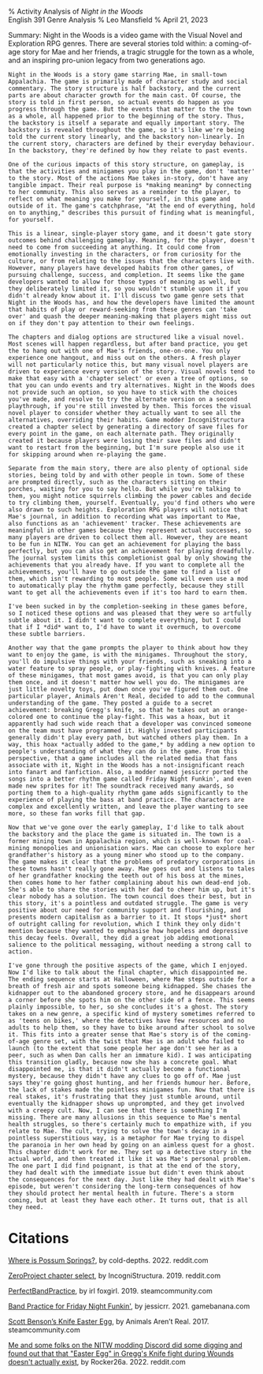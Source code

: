 % Activity Analysis of *Night in the Woods*  
  English 391 Genre Analysis
% Leo Mansfield
% April 21, 2023

Summary: Night in the Woods is a video game with the Visual Novel and Exploration RPG genres. There are several stories told within: a coming-of-age story for Mae and her friends, a tragic struggle for the town as a whole, and an inspiring pro-union legacy from two generations ago.


    Night in the Woods is a story game starring Mae, in small-town Appalachia. The game is primarily made of character study and social commentary. The story structure is half backstory, and the current parts are about character growth for the main cast. Of course, the story is told in first person, so actual events do happen as you progress through the game. But the events that matter to the the town as a whole, all happened prior to the beginning of the story. Thus, the backstory is itself a separate and equally important story. The backstory is revealed throughout the game, so it's like we're being told the current story linearly, and the backstory non-linearly. In the current story, characters are defined by their everyday behaviour. In the backstory, they're defined by how they relate to past events.

    One of the curious impacts of this story structure, on gameplay, is that the activities and minigames you play in the game, don't 'matter' to the story. Most of the actions Mae takes in-story, don't have any tangible impact. Their real purpose is *making meaning* by connecting to her community. This also serves as a reminder to the player, to reflect on what meaning you make for yourself, in this game and outside of it. The game's catchphrase, "At the end of everything, hold on to anything," describes this pursuit of finding what is meaningful, for yourself.

    This is a linear, single-player story game, and it doesn't gate story outcomes behind challenging gameplay. Meaning, for the player, doesn't need to come from succeeding at anything. It could come from emotionally investing in the characters, or from curiosity for the culture, or from relating to the issues that the characters live with. However, many players have developed habits from other games, of pursuing challenge, success, and completion. It seems like the game developers wanted to allow for those types of meaning as well, but they deliberately limited it, so you wouldn't stumble upon it if you didn't already know about it. I'll discuss two game genre sets that Night in the Woods has, and how the developers have limited the amount that habits of play or reward-seeking from these genres can 'take over' and quash the deeper meaning-making that players might miss out on if they don't pay attention to their own feelings.

    The chapters and dialog options are structured like a visual novel. Most scenes will happen regardless, but after band practice, you get the to hang out with one of Mae's friends, one-on-one. You only experience one hangout, and miss out on the others. A fresh player will not particularly notice this, but many visual novel players are driven to experience every version of the story. Visual novels tend to make that easy with a 'chapter select' or even a tree of options, so that you can undo events and try alternatives. Night in the Woods does not provide such an option, so you have to stick with the choices you've made, and resolve to try the alternate version on a second playthrough, if you're still invested by then. This forces the visual novel player to consider whether they actually want to see all the alternatives, overriding their habits. Game modder IncogniStructura created a chapter select by generating a directory of save files for every point in the game, on each alternate path. They originally created it because players were losing their save files and didn't want to restart from the beginning, but I'm sure people also use it for skipping around when re-playing the game.

    Separate from the main story, there are also plenty of optional side stories, being told by and with other people in town. Some of these are prompted directly, such as the characters sitting on their porches, waiting for you to say hello. But while you're talking to them, you might notice squirrels climbing the power cables and decide to try climbing them, yourself. Eventually, you'd find others who were also drawn to such heights. Exploration RPG players will notice that Mae's journal, in addition to recording what was important to Mae, also functions as an 'achievement' tracker. These achievements are meaningful in other games because they represent actual successes, so many players are driven to collect them all. However, they are meant to be fun in NITW. You can get an achievement for playing the bass perfectly, but you can also get an achievement for playing dreadfully. The journal system limits this completionist goal by only showing the achievements that you already have. If you want to complete all the achievements, you'll have to go outside the game to find a list of them, which isn't rewarding to most people. Some will even use a mod to automatically play the rhythm game perfectly, because they still want to get all the achievements even if it's too hard to earn them.

    I've been sucked in by the completion-seeking in these games before, so I noticed these options and was pleased that they were so artfully subtle about it. I didn't want to complete everything, but I could that if I *did* want to, I'd have to want it overmuch, to overcome these subtle barriers.

    Another way that the game prompts the player to think about how they want to enjoy the game, is with the minigames. Throughout the story, you'll do impulsive things with your friends, such as sneaking into a water feature to spray people, or play-fighting with knives. A feature of these minigames, that most games avoid, is that you can only play them once, and it doesn't matter how well you do. The minigames are just little novelty toys, put down once you've figured them out. One particular player, Animals Aren't Real, decided to add to the communal understanding of the game. They posted a guide to a secret achievement: breaking Gregg's knife, so that he takes out an orange-colored one to continue the play-fight. This was a hoax, but it apparently had such wide reach that a developer was convinced someone on the team must have programmed it. Highly invested participants generally didn't play every path, but watched others play them. In a way, this hoax *actually added to the game,* by adding a new option to people's understanding of what they can do in the game. From this perspective, that a game includes all the related media that fans associate with it, Night in the Woods has a not-insignificant reach into fanart and fanfiction. Also, a modder named jessicrr ported the songs into a better rhythm game called Friday Night Funkin', and even made new sprites for it! The soundtrack received many awards, so porting them to a high-quality rhythm game adds significantly to the experience of playing the bass at band practice. The characters are complex and excellently written, and leave the player wanting to see more, so these fan works fill that gap.

    Now that we've gone over the early gameplay, I'd like to talk about the backstory and the place the game is situated in. The town is a former mining town in Appalachia region, which is well-known for coal-mining monopolies and unionisation wars. Mae can choose to explore her grandfather's history as a young miner who stood up to the company. The game makes it clear that the problems of predatory corporations in these towns hasn't really gone away. Mae goes out and listens to tales of her grandfather knocking the teeth out of his boss at the mines, then comes home to her father complaining about his own dead-end job. She's able to share the stories with her dad to cheer him up, but it's clear nobody has a solution. The town council does their best, but in this story, it's a pointless and outdated struggle. The game is very positive about our need for community support and flourishing, and presents modern capitalism as a barrier to it. It stops *just* short of outright calling for revolution, which I think they only didn't mention because they wanted to emphasise how hopeless and depressive this decay feels. Overall, they did a great job adding emotional salience to the political messaging, without needing a strong call to action.

    I've gone through the positive aspects of the game, which I enjoyed. Now I'd like to talk about the final chapter, which disappointed me. The ending sequence starts at Halloween, where Mae steps outside for a breath of fresh air and spots someone being kidnapped. She chases the kidnapper out to the abandoned grocery store, and he disappears around a corner before she spots him on the other side of a fence. This seems plainly impossible, to her, so she concludes it's a ghost. The story takes on a new genre, a specific kind of mystery sometimes referred to as 'teens on bikes,' where the detectives have few resources and no adults to help them, so they have to bike around after school to solve it. This fits into a greater sense that Mae's story is of the coming-of-age genre set, with the twist that Mae is an adult who failed to launch (to the extent that some people her age don't see her as a peer, such as when Dan calls her an immature kid). I was anticipating this transition gladly, because now she has a concrete goal. What disappointed me, is that it didn't actually become a functional mystery, because they didn't have any clues to go off of. Mae just says they're going ghost hunting, and her friends humour her. Before, the lack of stakes made the pointless minigames fun. Now that there is real stakes, it's frustrating that they just stumble around, until eventually the kidnapper shows up unprompted, and they get involved with a creepy cult. Now, I can see that there is something I'm missing. There are many allusions in this sequence to Mae's mental health struggles, so there's certainly much to empathize with, if you relate to Mae. The cult, trying to solve the town's decay in a pointless superstitious way, is a metaphor for Mae trying to dispel the paranoia in her own head by going on an aimless quest for a ghost. This chapter didn't work for me. They set up a detective story in the actual world, and then treated it like it was Mae's personal problem. The one part I did find poignant, is that at the end of the story, they had dealt with the immediate issue but didn't even think about the consequences for the next day. Just like they had dealt with Mae's episode, but weren't considering the long-term consequences of how they should protect her mental health in future. There's a storm coming, but at least they have each other. It turns out, that is all they need.



# Citations

[Where is Possum Springs?](https://www.reddit.com/r/NightInTheWoods/comments/p4mf2b/where_is_possum_springs_my_analysis_of_a/), by cold-depths. 2022. reddit.com

[ZeroProject chapter select](https://www.reddit.com/r/NightInTheWoods/comments/8gd9te/zeroproject_a_night_in_the_woods_online_save/), by IncogniStructura. 2019. reddit.com

[PerfectBandPractice](https://steamcommunity.com/sharedfiles/filedetails/?id=1833253016), by irl foxgirl. 2019. steamcommunity.com

[Band Practice for Friday Night Funkin'](https://fridaynightfunking.fandom.com/wiki/Band_Practice), by jessicrr. 2021. gamebanana.com

[Scott Benson’s Knife Easter Egg](https://steamcommunity.com/sharedfiles/filedetails/?id=975361282), by Animals Aren’t Real. 2017. steamcommunity.com

[Me and some folks on the NITW modding Discord did some digging and found out that that "Easter Egg" in Gregg's Knife fight during Wounds doesn't actually exist](https://www.reddit.com/r/NightInTheWoods/comments/n99h4g/me_and_some_folks_on_the_nitw_modding_discord_did/), by Rocker26a. 2022. reddit.com

